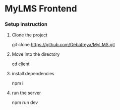# MyLMS Frontend

### Setup instruction

1. Clone the project

    git clone https://github.com/Debatreya/MyLMS.git

2. Move into the directory

    cd client

3. install dependencies

    npm i

4. run the server

    npm run dev